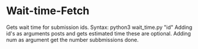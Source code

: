 # Wait-time-Fetch
Gets wait time for submission ids.
Syntax: python3 wait_time.py "id"
Adding id's as arguments posts and gets estimated time these are optional.
Adding num as argument get the number subbmissions done.
